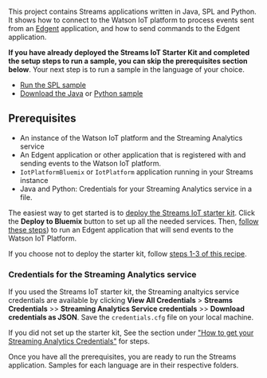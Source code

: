 This project contains Streams applications written in Java, SPL and Python. It shows how to connect to the Watson IoT platform to process events sent from an [Edgent](https://edgent.apache.org) application, and how to send commands to the Edgent application.

**If you have already deployed the Streams IoT Starter Kit and completed the setup steps to run a sample, you can skip the prerequisites section below**. Your next step is to run a sample in the language of your choice.

- [Run the SPL sample](https://github.com/IBMStreams/samples/tree/main/IoT/ReadEdgentEvents/spl)
- [Download the Java](https://streams-github-samples.mybluemix.net/?get=IoT%2FReadEdgentEvents%2Fjava%2FStreamingAnalyticsAndEdgent) or [Python sample](https://streams-github-samples.mybluemix.net/?get=IoT%2FReadEdgentEvents%2Fpython%2FStreamsPythonAndEdgent%2F)

## Prerequisites

- An instance of the Watson IoT platform and the Streaming Analytics service
- An Edgent application or other application that is registered with and sending events to the Watson IoT platform.
- `IotPlatformBluemix` or `IotPlatform` application running in your Streams instance
- Java and Python: Credentials for your Streaming Analytics service in a file.


The easiest way to get started is to [deploy the Streams IoT starter kit](https://github.com/IBMStreams/streamsx.iot.starterkit). Click the **Deploy to Bluemix** button to set up all the needed services.  Then, [follow these steps](https://github.com/IBMStreams/streamsx.iot.starterkit/blob/develop/README.md#run-a-complete-edgent-streams-scenario)) to run an Edgent application that will send events to the Watson IoT Platform.

If you choose not to deploy the starter kit, follow [steps 1-3 of this recipe](https://developer.ibm.com/recipes/tutorials/connect-apache-edgent-to-the-streaming-analytics-service-using-the-watson-iot-platform/).


### Credentials for the Streaming Analytics service

If you used the Streams IoT starter kit, the Streaming analtyics service credentials are available by clicking **View All Credentials** > **Streams Credentials** >> **Streaming Analytics Service credentials** >> **Download credentials as JSON**. Save the `credentials.cfg` file on your local machine.

If you did not set up the starter kit, See the section under ["How to get your Streaming Analytics Credentials"](https://developer.ibm.com/streamsdev/docs/setup-instructions-connecting-edgent-streams-applications-watson-iot-platform/#sacreds) for steps.

Once you have all the prerequisites, you are ready to run the Streams application. Samples for each language are in their respective folders.
